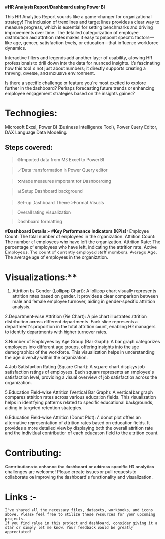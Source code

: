 #**HR Analysis Report/Dashboard using Power BI**

This HR Analytics Report sounds like a game-changer for organizational strategy! The inclusion of trendlines and target lines provides a clear way to measure progress,
which is essential for setting benchmarks and driving improvements over time. The detailed categorization of employee distribution and attrition rates makes it easy to 
pinpoint specific factors—like age, gender, satisfaction levels, or education—that influence workforce dynamics.

Interactive filters and legends add another layer of usability, allowing HR professionals to drill down into the data for nuanced insights. It’s fascinating how this tool 
is not just about numbers; it directly supports creating a thriving, diverse, and inclusive environment.

Is there a specific challenge or feature you're most excited to explore further in the dashboard? Perhaps forecasting future trends or 
enhancing employee engagement strategies based on the insights gained?

# Technogies:
Microsoft Excel, Power BI (Business Intelligence Tool), Power Query Editor, DAX Language Data Modeling.

## Steps covered:
 > 🌐Imported data from MS Excel to Power BI
 
 > 🪄Data transformation in Power Query editor
 
 > ⚒️Made measures important for Dashboarding
 
 > 📊Setup Dashboard background
 
 > Set-up Dashboard Theme >Format Visuals
 
 > Overall rating visualization
 
 > Dashboard formatting

#**Dashboard Details:-**
 #**Key Performance Indicators (KPIs):**
   Employee Count: The total number of employees in the organization.
   Attrition Count: The number of employees who have left the organization.
   Attrition Rate: The percentage of employees who have left, indicating the attrition rate.
   Active Employees: The count of currently employed staff members.
   Average Age: The average age of employees in the organization.
   
 # Visualizations:**
   1. Attrition by Gender (Lollipop Chart): A lollipop chart visually represents attrition rates based on gender.
      It provides a clear comparison between male and female employee turnover, aiding in gender-specific attrition analysis.

   2.Department-wise Attrition (Pie Chart): A pie chart illustrates attrition distribution across different departments. 
     Each slice represents a department's proportion in the total attrition count, enabling HR managers to identify departments with higher turnover rates.

   3.Number of Employees by Age Group (Bar Graph): A bar graph categorizes employees into different age groups, offering insights into the age demographics of the workforce. 
     This visualization helps in understanding the age diversity within the organization.

   4.Job Satisfaction Rating (Square Chart): A square chart displays job satisfaction ratings of employees. Each square represents an employee's satisfaction level, 
     providing a visual overview of job satisfaction across the organization.

   5.Education Field-wise Attrition (Vertical Bar Graph): A vertical bar graph compares attrition rates across various education fields. 
     This visualization helps in identifying patterns related to specific educational backgrounds, aiding in targeted retention strategies.

   6.Education Field-wise Attrition (Donut Plot): A donut plot offers an alternative representation of attrition rates based on education fields. 
   It provides a more detailed view by displaying both the overall attrition rate and the individual contribution of each education field to the attrition count.

# Contributing:
 Contributions to enhance the dashboard or address specific HR analytics challenges are welcome! Please create issues or pull requests to collaborate on improving the dashboard's functionality and visualization.
   
   # Links :-
    I've shared all the necessary files, datasets, workbooks, and icons above. Please feel free to utilize these resources for your upcoming projects.
    If you find value in this project and dashboard, consider giving it a star or simply let me know. Your feedback would be greatly appreciated! 
